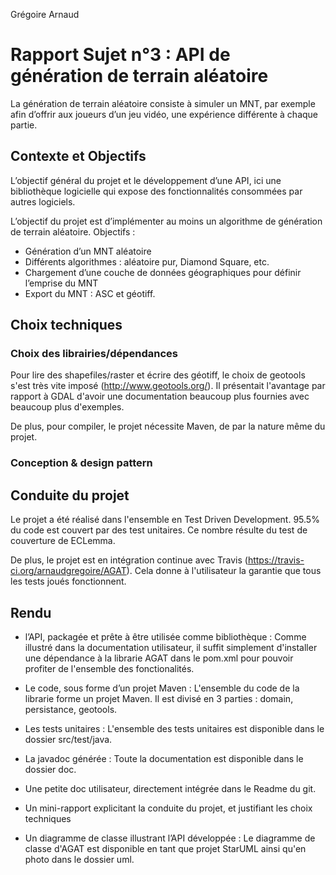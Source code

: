 Grégoire Arnaud 

# Rapport Sujet n°3 : API de génération de terrain aléatoire

La génération de terrain aléatoire consiste à simuler un MNT, par exemple afin d’offrir aux joueurs
d’un jeu vidéo, une expérience différente à chaque partie.

## Contexte et Objectifs

L’objectif général du projet et le développement d’une API, ici une bibliothèque logicielle qui
expose des fonctionnalités consommées par autres logiciels. 

L’objectif du projet est d’implémenter au moins un algorithme de génération de terrain aléatoire.
Objectifs :

 - Génération d’un MNT aléatoire
 - Différents algorithmes : aléatoire pur, Diamond Square, etc.
 - Chargement d’une couche de données géographiques pour définir l’emprise du MNT
 - Export du MNT : ASC et géotiff.

## Choix techniques

### Choix des librairies/dépendances

Pour lire des shapefiles/raster et écrire des géotiff, le choix de geotools s'est très vite imposé (http://www.geotools.org/). Il présentait l'avantage par rapport à GDAL d'avoir une documentation beaucoup plus fournies avec beaucoup plus d'exemples.

De plus, pour compiler, le projet nécessite Maven, de par la nature même du projet.

### Conception & design pattern




## Conduite du projet

 Le projet a été réalisé dans l'ensemble en Test Driven Development. 95.5% du code est couvert par des test unitaires. Ce nombre résulte du test de couverture de ECLemma.

De plus, le projet est en intégration continue avec Travis (https://travis-ci.org/arnaudgregoire/AGAT). Cela donne à l'utilisateur la garantie que tous les tests joués fonctionnent.

## Rendu 

 - l’API, packagée et prête à être utilisée comme bibliothèque : Comme illustré dans la documentation utilisateur, il suffit simplement d'installer une dépendance à la librarie AGAT dans le pom.xml pour pouvoir profiter de l'ensemble des fonctionalités.

 - Le code, sous forme d’un projet Maven : L'ensemble du code de la librarie forme un projet Maven. Il est divisé en 3 parties : domain, persistance, geotools.

 - Les tests unitaires : L'ensemble des tests unitaires est disponible dans le dossier src/test/java.

 - La javadoc générée : Toute la documentation est disponible dans le dossier doc.

 - Une petite doc utilisateur, directement intégrée dans le Readme du git.
 
 - Un mini-rapport explicitant la conduite du projet, et justifiant les choix techniques 

 - Un diagramme de classe illustrant l’API développée : Le diagramme de classe d'AGAT est disponible en tant que projet StarUML ainsi qu'en photo dans le dossier uml.